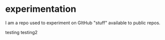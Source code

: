 # experimentation
I am a repo used to experiment on GItHub "stuff" available to public repos.  


testing
testing2
